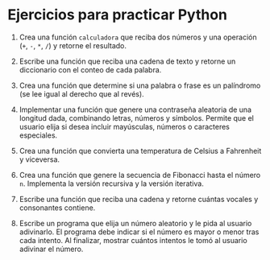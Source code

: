 # Ejercicios para practicar Python

1. Crea una función `calculadora` que reciba dos números y una operación (`+`, `-`, `*`, `/`) y retorne el resultado.

2. Escribe una función que reciba una cadena de texto y retorne un diccionario con el conteo de cada palabra.

3. Crea una función que determine si una palabra o frase es un palíndromo (se lee igual al derecho que al revés).

4. Implementar una función que genere una contraseña aleatoria de una longitud dada, combinando letras, números y símbolos. Permite que el usuario elija si desea incluir mayúsculas, números o caracteres especiales.

5. Crea una función que convierta una temperatura de Celsius a Fahrenheit y viceversa.

6. Crea una función que genere la secuencia de Fibonacci hasta el número `n`. Implementa la versión recursiva y la versión iterativa.

7. Escribe una función que reciba una cadena y retorne cuántas vocales y consonantes contiene.

8. Escribe un programa que elija un número aleatorio y le pida al usuario adivinarlo. El programa debe indicar si el número es mayor o menor tras cada intento. Al finalizar, mostrar cuántos intentos le tomó al usuario adivinar el número.
